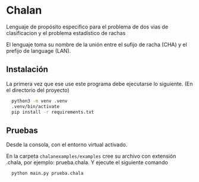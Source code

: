 
# Chalan

Lenguaje de propósito especifico para el problema de dos vias de clasificacion y el problema estadístico de rachas

El lenguaje toma su nombre de la unión entre el sufijo de racha (CHA) y el prefijo de language (LAN).

## Instalación

La primera vez que ese use este programa debe ejecutarse lo siguiente. (En el directorio del proyecto)

```bash
  python3 -m venv .venv
  .venv/bin/activate
  pip install -r requirements.txt
```

## Pruebas


Desde la consola, con el entorno virtual activado.

En la carpeta `chalanexamples/examples` cree su archivo con extensión .chala, por ejemplo: prueba.chala. Y ejecute el siguiente comando

```bash
  python main.py prueba.chala
```
